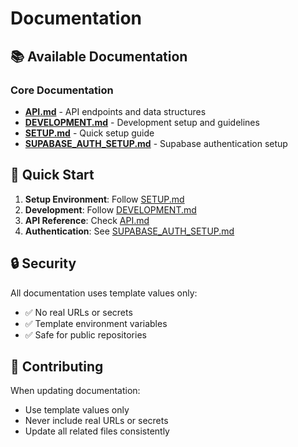# Documentation

## 📚 Available Documentation

### Core Documentation
- **[API.md](./API.md)** - API endpoints and data structures
- **[DEVELOPMENT.md](./DEVELOPMENT.md)** - Development setup and guidelines
- **[SETUP.md](./SETUP.md)** - Quick setup guide
- **[SUPABASE_AUTH_SETUP.md](./SUPABASE_AUTH_SETUP.md)** - Supabase authentication setup

## 🚀 Quick Start

1. **Setup Environment**: Follow [SETUP.md](./SETUP.md)
2. **Development**: Follow [DEVELOPMENT.md](./DEVELOPMENT.md)
3. **API Reference**: Check [API.md](./API.md)
4. **Authentication**: See [SUPABASE_AUTH_SETUP.md](./SUPABASE_AUTH_SETUP.md)

## 🔒 Security

All documentation uses template values only:
- ✅ No real URLs or secrets
- ✅ Template environment variables
- ✅ Safe for public repositories

## 📝 Contributing

When updating documentation:
- Use template values only
- Never include real URLs or secrets
- Update all related files consistently
